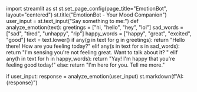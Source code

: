 import streamlit as st
st.set_page_config(page_title="EmotionBot", layout="centered")
st.title("EmotionBot - Your Mood Companion")
user_input = st.text_input("Say something to me:")
def analyze_emotion(text):
    greetings = ["hi, "hello", "hey", "lol"]
    sad_words = ["sad", "tired", "unhappy", "rip"]
    happy_words = ["happy", "great", "excited", "good"]
    text = text.lower()
    if any(g in text for g in greetings):
        return "Hello there! How are you feeling today?"
    elif any(s in text for s in sad_words):
        return "I'm sensing you're not feeling great. Want to talk about it? "
    elif any(h in text for h in happy_words):
        return "Yay! I'm happy that you're feeling good today!"
    else:
        return "I'm here for you. Tell me more."

if user_input:
    response = analyze_emotion(user_input)
    st.markdown(f"AI: {response}")
